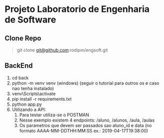 # Projeto Laboratorio de Engenharia de Software

## Clone Repo
> git clone git@github.com:rodipm/engsoft.git

## BackEnd
1. cd back
2. python -m venv venv (windows) (seguir o tutorial para outros os e caso nao tenha instalado)
3. venv\Scripts\activate
3. pip install -r requirements.txt
4. python app.py
5. Utilizando a API:
	1. Para testar utiliza-se o POSTMAN
	2. Nesse exemplo existem 4 endpoints: /aluno, /alunos, /aula, /aulas
	3. Os parametros que devem ser passados sao aluno_id e data (no formato AAAA-MM-DDTHH:MM:SS ex.: 2019-04-17T19:38:00)
